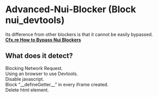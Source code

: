 # Advanced-Nui-Blocker (Block nui_devtools)

Its difference from other blockers is that it cannot be easily bypassed. **[Cfx.re How to Bypass Nui Blockers](https://forum.cfx.re/t/stop-blocking-devtools-on-your-server-and-how-to-bypass-the-block/1979857)**

## What does it detect?
Blocking Network Request. <br>
Using an browser to use Devtools. <br>
Disable javascript. <br>
Block “\_\_defineGetter\_\_” in every iframe created. <br>
Delete html element.
